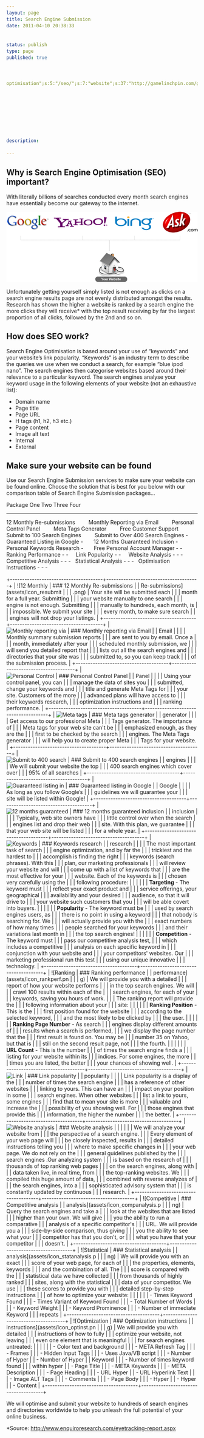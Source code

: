 ```yaml
---
layout: page
title: Search Engine Submission
date: 2011-04-10 20:38:33


status: publish
type: page
published: true



optimisation";s:5:"/seo/";s:7:"website";s:37:"http://gamelinchpin.com/go/web_design";s:6:"domain";s:22:"/hosting/domain-names/";s:9:"marketing";s:37:"http://ringalpha.com/search-marketing";}s:4:"time";i:1422674902;}








description:

---
```

Why is Search Engine Optimisation (SEO) important?
--------------------------------------------------

With literally billions of searches conducted every month search engines
have essentially become our gateway to the internet.

![Search Engines](assets/searchengines.png)

Unfortunately getting yourself simply listed is not enough as clicks on
a search engine results page are not evenly distributed amongst the
results. Research has shown the higher a website is ranked by a search
engine the more clicks they will receive\* with the top result receiving
by far the largest proportion of all clicks, followed by the 2nd and so
on.

How does SEO work?
------------------

Search Engine Optimisation is based around your use of “keywords” and
your website’s link popularity. “Keywords” is an industry term to
describe the queries we use when we conduct a search, for example “blue
ipod nano”. The search engines then categorise websites based around
their relevance to a particular keyword. The search engines analyse your
keyword usage in the following elements of your website (not an
exhaustive list):

-   Domain name
-   Page title
-   Page URL
-   H tags (h1, h2, h3 etc.)
-   Page content
-   Image alt text
-   Internal
-   External

Make sure your website can be found
-----------------------------------

Use our Search Engine Submission services to make sure your website can
be found online. Choose the solution that is best for you below with our
comparison table of Search Engine Submission packages...

  Package                             One   Two   Three   Four
  ----------------------------------- ----- ----- ------- ------
  12 Monthly Re-submissions                                
  Monthly Reporting via Email                              
  Personal Control Panel                                   
  Meta Tags Generator                                      
  Free Customer Support                                    
  Submit to 100 Search Engines                             
  Submit to Over 400 Search Engines   -                    
  Guaranteed Listing in Google        -                    
  12 Months Guaranteed Inclusion      -                    
  Personal Keywords Research          -                    
  Free Personal Account Manager       -     -              
  Ranking Performance                 -     -              
  Link Popularity                     -     -              
  Website Analysis                    -     -     -        
  Competitive Analysis                -     -     -        
  Statistical Analysis                -     -     -        
  Optimisation Instructions           -     -     -        

+--------------------------------------+--------------------------------------+
| ![12 Monthly                         | ### 12 Monthly Re-submissions        |
| Re-submissions](assets/icon_resubmit |                                      |
| .png)                                | Your site will be submitted each     |
|                                      | month for a full year. Submitting    |
|                                      | your website manually to one search  |
|                                      | engine is not enough. Submitting     |
|                                      | manually to hundreds, each month, is |
|                                      | impossible. We submit your site      |
|                                      | every month, to make sure search     |
|                                      | engines will not drop your listings. |
+--------------------------------------+--------------------------------------+
| ![Monthly reporting via              | ### Monthly reporting via Email      |
| Email](assets/icon_reports.png)      |                                      |
|                                      | Monthly summary submission reports   |
|                                      | are sent to you by email. Once a     |
|                                      | month, immediately after your        |
|                                      | scheduled monthly submission, we     |
|                                      | will send you detailed report that   |
|                                      | lists out all the search engines and |
|                                      | directories that your site was       |
|                                      | submitted to, so you can keep track  |
|                                      | of the submission process.           |
+--------------------------------------+--------------------------------------+
| ![Personal Control                   | ### Personal Control Panel           |
| Panel](assets/icon_personalcp.png)   |                                      |
|                                      | Using your control panel, you can    |
|                                      | manage the data of sites you         |
|                                      | submitted, change your keywords and  |
|                                      | title and generate Meta Tags for     |
|                                      | your site. Customers of the more     |
|                                      | advanced plans will have access to   |
|                                      | their keywords research,             |
|                                      | optimization instructions and        |
|                                      | ranking performance.                 |
+--------------------------------------+--------------------------------------+
| ![Meta tags                          | ### Meta tags generator              |
| generator](assets/icon_meta.png)     |                                      |
|                                      | Get access to our professional Meta  |
|                                      | Tags generator. The importance of    |
|                                      | Meta tags for your web site can't be |
|                                      | emphasized enough, as they are the   |
|                                      | first to be checked by the search    |
|                                      | engines. The Meta Tags generator     |
|                                      | will help you to create proper Meta  |
|                                      | Tags for your website.               |
+--------------------------------------+--------------------------------------+
| ![Submit to 400 search               | ### Submit to 400 search engines     |
| engines](assets/icon_submit400.png)  |                                      |
|                                      | We will submit your website the top  |
|                                      | 400 search engines which cover over  |
|                                      | 95% of all searches                  |
+--------------------------------------+--------------------------------------+
| ![Guaranteed listing in              | ### Guaranteed listing in Google     |
| Google](assets/icon_guarantee.png)   |                                      |
|                                      | As long as you follow Google’s       |
|                                      | guidelines we will guarantee your    |
|                                      | site will be listed within Google!   |
+--------------------------------------+--------------------------------------+
| ![12 months guaranteed               | ### 12 months guaranteed inclusion   |
| inclusion](assets/icon_12months.png) |                                      |
|                                      | Typically, web site owners have      |
|                                      | little control over when the search  |
|                                      | engines list and drop their web      |
|                                      | site. With this plan, we guarantee   |
|                                      | that your web site will be listed    |
|                                      | for a whole year.                    |
+--------------------------------------+--------------------------------------+
| ![Keywords                           | ### Keywords research                |
| research](assets/icon_research.png)  |                                      |
|                                      | The most important task of search    |
|                                      | engine optimization, and by far the  |
|                                      | trickiest and the hardest to         |
|                                      | accomplish is finding the right      |
|                                      | keywords (search phrases). With this |
|                                      | plan, our marketing professionals    |
|                                      | will review your website and will    |
|                                      | come up with a list of keywords that |
|                                      | are the most effective for your      |
|                                      | website. Each of the keywords is     |
|                                      | chosen very carefully using the      |
|                                      | following
procedure:                 |
|                                      |                                      |
|                                      | **Targeting** - The keyword must     |
|                                      | reflect your exact product and       |
|                                      | service offerings, your geographical |
|                                      | availability and your desired        |
|                                      | audience, so that it will drive to   |
|                                      | your website such customers that you |
|                                      | will be able covert into buyers.     |
|                                      |                                      |
|                                      | **Popularity** - The keyword must be |
|                                      | used by search engines users, as     |
|                                      | there is no point in using a keyword |
|                                      | that nobody is searching for. We     |
|                                      | will actually provide you with the   |
|                                      | exact numbers of how many times      |
|                                      | people searched for your keywords    |
|                                      | and their variations last month in   |
|                                      | the top search engines!              |
|                                      |                                      |
|                                      | **Competition** - The keyword must   |
|                                      | pass our competitive analysis test,  |
|                                      | which includes a competitive         |
|                                      | analysis on each specific keyword in |
|                                      | conjunction with your website and    |
|                                      | your competitors' websites. Our      |
|                                      | marketing professional run this test |
|                                      | using our unique innovative          |
|                                      | technology.                          |
+--------------------------------------+--------------------------------------+
| ![Ranking                            | ### Ranking performance              |
| performance](assets/icon_rankperf.pn |                                      |
| g)                                   | We will provide you with a detailed  |
|                                      | report of how your website performs  |
|                                      | in the top search engines. We will   |
|                                      | crawl 100 results within each of the |
|                                      | search engines, for each of your     |
|                                      | keywords, saving you hours of work.  |
|                                      | The ranking report will provide the  |
|                                      | following information about your     |
|                                      |
site:                                |
|                                      |                                      |
|                                      | **Ranking Position** - This is the   |
|                                      | first position found for the website |
|                                      | according to the selected keyword,   |
|                                      | and the most likely to be clicked by |
|                                      | the user.                            |
|                                      |                                      |
|                                      | **Ranking Page Number** - As search  |
|                                      | engines display different amounts of |
|                                      | results when a search is performed,  |
|                                      | we display the page number that the  |
|                                      | first result is found on. You may be |
|                                      | number 35 on Yahoo, but that is      |
|                                      | still on the second result page, not |
|                                      | the fourth.                          |
|                                      |                                      |
|                                      | **URL Count** - This is the number   |
|                                      | of times the search engine finds a   |
|                                      | listing for your website within its  |
|                                      | indices. For some engines, the more  |
|                                      | times you are listed, the better     |
|                                      | your chances of showing well.        |
+--------------------------------------+--------------------------------------+
| ![Link                               | ### Link popularity                  |
| popularity](assets/icon_linkpop.png) |                                      |
|                                      | Link popularity is a display of the  |
|                                      | number of times the search engine    |
|                                      | has a reference of other websites    |
|                                      | linking to yours. This can have an   |
|                                      | impact on your position in some      |
|                                      | search engines. When other websites  |
|                                      | list a link to yours, some engines   |
|                                      | find that to mean your site is more  |
|                                      | valuable and increase the            |
|                                      | possibility of you showing well. For |
|                                      | those engines that provide this      |
|                                      | information, the higher the number   |
|                                      | the better.                          |
+--------------------------------------+--------------------------------------+
| ![Website analysis                   | ### Website analysis                 |
| ](assets/icon_webanalysis.png)       |                                      |
|                                      | We will analyze your website from    |
|                                      | the perspective of a search engine.  |
|                                      | Every element of your web page will  |
|                                      | be closely inspected, results in     |
|                                      | detailed instructions telling you    |
|                                      | where to make specific changes in    |
|                                      | your web page. We do not rely on the |
|                                      | general guidelines published by the  |
|                                      | search engines .Our analyzing system |
|                                      | is based on the research of          |
|                                      | thousands of top ranking web pages   |
|                                      | on the search engines, along with    |
|                                      | data taken live, in real time, from  |
|                                      | the top-ranking websites. We         |
|                                      | compiled this huge amount of data,   |
|                                      | combined with reverse analyzes of    |
|                                      | the search engines, into a           |
|                                      | sophisticated advisory system that   |
|                                      | is constantly updated by continuous  |
|                                      | research.                            |
+--------------------------------------+--------------------------------------+
| ![Competitive                        | ### Competitive analysis             |
| analysis](assets/icon_companalysis.p |                                      |
| ng)                                  | Query the search engines and take a  |
|                                      | look at the websites that are listed |
|                                      | higher than your own. We will give   |
|                                      | you the ability to run a comparative |
|                                      | analysis of a specific competitor's  |
|                                      | URL. We will provide you a           |
|                                      | side-by-side comparison, thus giving |
|                                      | you the ability to see what your     |
|                                      | competitor has that you don't, or    |
|                                      | what you have that your competitor   |
|                                      | doesn't.                             |
+--------------------------------------+--------------------------------------+
| ![Statistical                        | ### Statistical analysis             |
| analysis](assets/icon_statanalysis.p |                                      |
| ng)                                  | We will provide you with an exact    |
|                                      | score of your web page, for each of  |
|                                      | the properties, elements, keywords   |
|                                      | and the combination of all. The      |
|                                      | score is compared with the           |
|                                      | statistical data we have collected   |
|                                      | from thousands of highly ranked      |
|                                      | sites, along with the statistical    |
|                                      | data of your competitor. We use      |
|                                      | these scores to provide you with     |
|                                      | detailed step-by-step instructions   |
|                                      | of how to optimize your
website:     |
|                                      |                                      |
|                                      | -   Times Keyword Found              |
|                                      | -   Times Variant of Keyword Found   |
|                                      | -   Total Number of Words            |
|                                      | -   Keyword Weight                   |
|                                      | -   Keyword Prominence               |
|                                      | -   Number of immediate Keyword      |
|                                      |     repeats                          |
+--------------------------------------+--------------------------------------+
| ![Optimization                       | ### Optimization instructions        |
| instructions](assets/icon_optinst.pn |                                      |
| g)                                   | We will provide you with detailed    |
|                                      | instructions of how to fully         |
|                                      | optimize your website, not leaving   |
|                                      | even one element that is meaningful  |
|                                      | for search engines
untreated:        |
|                                      |                                      |
|                                      | -   Color text and background        |
|                                      | -   META Refresh Tag                 |
|                                      | -   Frames                           |
|                                      | -   Hidden Input Tags                |
|                                      | -   Uses Java/VB script              |
|                                      | -   Number of Hyper
|                                      | -   Number of Hyper
|                                      |     Keyword                          |
|                                      | -   Number of times keyword found    |
|                                      |     within hyper
|                                      | -   Page Title                       |
|                                      | -   META Keywords                    |
|                                      | -   META Description                 |
|                                      | -   Page Heading                     |
|                                      | -   URL Hyper
|                                      | -   URL Hyperlink Text               |
|                                      | -   Image ALT Tags                   |
|                                      | -   Comments                         |
|                                      | -   Page Body                        |
|                                      | -   Hyper
|                                      | -   Hyper
|                                      | -   Content                          |
+--------------------------------------+--------------------------------------+

We will optimise and submit your website to hundreds of search engines
and directories worldwide to help you unleash the full potential of your
online business.

*Source: <http://www.enquiroresearch.com/eyetracking-report.aspx>

